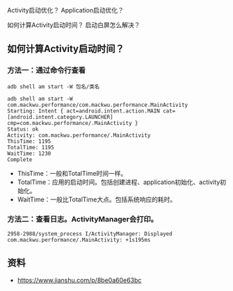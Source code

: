 

Activity启动优化？
Application启动优化？

如何计算Activity启动时间？
启动白屏怎么解决？


## 如何计算Activity启动时间？
### 方法一：通过命令行查看
```
adb shell am start -W 包名/类名
```

```
adb shell am start -W com.mackwu.performance/com.mackwu.performance.MainActivity
Starting: Intent { act=android.intent.action.MAIN cat=[android.intent.category.LAUNCHER] cmp=com.mackwu.performance/.MainActivity }
Status: ok
Activity: com.mackwu.performance/.MainActivity
ThisTime: 1195
TotalTime: 1195
WaitTime: 1230
Complete
```
- ThisTime：一般和TotalTime时间一样。
- TotalTime：应用的启动时间。包括创建进程、application初始化、activity初始化。
- WaitTime：一般比TotalTime大点。包括系统响应的耗时。


### 方法二：查看日志。ActivityManager会打印。
```
2958-2988/system_process I/ActivityManager: Displayed com.mackwu.performance/.MainActivity: +1s195ms
```



## 资料
- https://www.jianshu.com/p/8be0a60e63bc